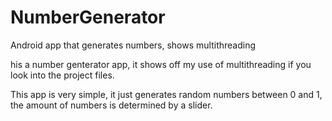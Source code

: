 # NumberGenerator
Android app that generates numbers, shows multithreading

his a number genterator app, it shows off my use of multithreading if you look into the project files.

This app is very simple, it just generates random numbers between 0 and 1, the amount of numbers is determined by a slider.
